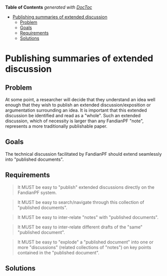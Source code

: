 **Table of Contents**  *generated with [DocToc](http://doctoc.herokuapp.com/)*

- [Publishing summaries of extended discussion](#publishing-summaries-of-extended-discussion)
	- [Problem](#problem)
	- [Goals](#goals)
	- [Requirements](#requirements)
	- [Solutions](#solutions)

# Publishing summaries of extended discussion

## Problem

At some point, a researcher will decide that they understand an idea
well enough that they wish to publish an extended discussion/exposition
or argumentation surrounding an idea. It is important that this extended
discussion be identified and read as a "whole". Such an extended
discussion, which of necessity is larger than any FandianPF "note",
represents a more traditionally publishable paper.

## Goals

The technical discussion facilitated by FandianPF should extend
seamlessly into "published documents".

## Requirements

> It MUST be easy to "publish" extended discussions directly on the
> FandianPF system.

> It MUST be easy to search/navigate through this collection of
> "published documents".

> It MUST be easy to inter-relate "notes" with "published documents".

> It MUST be easy to inter-relate different drafts of the "same"
> "published document".

> It MUST be easy to "explode" a "published document" into one or more
> "discussions" (related collections of "notes") on key points
> contained in the "published document".

## Solutions

